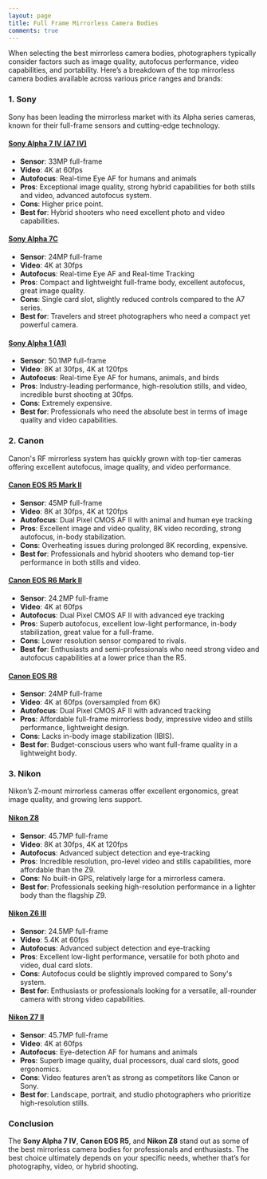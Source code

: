 ```yaml
---
layout: page
title: Full Frame Mirrorless Camera Bodies
comments: true
---
```


When selecting the best mirrorless camera bodies, photographers typically consider factors such as image quality, autofocus performance, video capabilities, and portability. Here’s a breakdown of the top mirrorless camera bodies available across various price ranges and brands:

### **1. Sony**
Sony has been leading the mirrorless market with its Alpha series cameras, known for their full-frame sensors and cutting-edge technology.

#### [Sony Alpha 7 IV (A7 IV)](https://www.amazon.com/Sony-Full-frame-Mirrorless-Interchangeable-28-70mm/dp/B09JZRWRJN?crid=2YHZ5HB3S6P5K&dib=eyJ2IjoiMSJ9.82ecWW421mVVFs2O15KWVFeZ8Zj0fdLtHyBC2sSv2tXZtfb3kfK5ioiGQvsPWYTwfbpSSXrfPxLxbWtkq-QYTBUod2WckrgRBDYf37AOkvxZ5dB8_O6jfde8TurW8_PiIq585YvM-CJlbpo2DnvYk_2blU2iooI7C54TA017r7J5hek8VreON3jI1EBCAPttWd_et8EngF7-_QzVEivLixDRhOxM7YMWh-uyj2h98Sg.N5GmsZvssxqOLbtFkqeLit_gtx0Y78vLnvgjksLO-Ls&dib_tag=se&keywords=sony+alpha+7&qid=1729025358&sprefix=sony+alpha+7+%2Caps%2C215&sr=8-3&ufe=app_do%3Aamzn1.fos.1740e8b9-be2d-46a4-a376-9d8efb903409&linkCode=ll1&tag=rankingspea01-20&linkId=77b6b8cfdd9898ecb0e89f2eeb2d87ef&language=en_US&ref_=as_li_ss_tl)
- **Sensor**: 33MP full-frame
- **Video**: 4K at 60fps
- **Autofocus**: Real-time Eye AF for humans and animals
- **Pros**: Exceptional image quality, strong hybrid capabilities for both stills and video, advanced autofocus system.
- **Cons**: Higher price point.
- **Best for**: Hybrid shooters who need excellent photo and video capabilities.
  
#### [Sony Alpha 7C](https://www.amazon.com/Sony-Full-Frame-Compact-Mirrorless-Camera/dp/B08HVXJZYY?crid=2R7JH3Z5WLKMM&dib=eyJ2IjoiMSJ9.TUUK82SjVwaDyayPlTzT0Tt_qsmAsbddoYmwCYSL4scmLFXEs0_vDX6L105Nyx6oV1ZU8yxOt96CCGDUWNvwt3PHUFr45_NkSAToC2rPzhWdOXm40onM-igQC0pu7ZKCA8QIe4QDcTIAqfvSS2wZtQPO18XkUch1xNEkDF0MGREPIFu7367J0-wtdhASBOhuXs2M-wB923hOnNP8jaRqCGrWKFZtAZqRRb65zVmwpns.jBbhh45eI690mlOMMV5muIgAxeE_kEw7GjEDqfcE_T0&dib_tag=se&keywords=sony+alpha+7c&qid=1729025872&sprefix=sony+alpha+7%2Caps%2C387&sr=8-3&ufe=app_do%3Aamzn1.fos.1740e8b9-be2d-46a4-a376-9d8efb903409&linkCode=ll1&tag=rankingspea01-20&linkId=ebf855a4a3f22ec0351b9e69d29d661c&language=en_US&ref_=as_li_ss_tl)
- **Sensor**: 24MP full-frame
- **Video**: 4K at 30fps
- **Autofocus**: Real-time Eye AF and Real-time Tracking
- **Pros**: Compact and lightweight full-frame body, excellent autofocus, great image quality.
- **Cons**: Single card slot, slightly reduced controls compared to the A7 series.
- **Best for**: Travelers and street photographers who need a compact yet powerful camera.

#### [Sony Alpha 1 (A1)](https://www.amazon.com/Sony-Full-frame-Interchangeable-Mirrorless-Camera/dp/B08V226T8Q?crid=2GRNDPESVE3BP&dib=eyJ2IjoiMSJ9.26nXg8Vppjz8xqD0KJOphawFRDyIqnfKZnBOx-Y-fl9_8ba9UaHn5NhjUxZrqFLu-U1lZLruia5kXMbANP3d0eCqReyJP1jyeHEAKLnnO3eg0l4Q3x6gPVC7zsUONVaNkL2PsT5MkJGvYvSCpoIMmscb52V5E1_UesKi4j1_IKlwNk5Hf2rkKKJBaLK-C6u2QVJESxT-bcelOYsWqZlEcrh600HTkSjID9LyY-dAzGc.ofV-G3eOMuRVMLUeAEyUjQllJHiMYkHe6bBjv3lt8Fw&dib_tag=se&keywords=sony%2Balpha%2B1&qid=1729025906&sprefix=sony%2Balpha%2B7c%2Caps%2C220&sr=8-3&ufe=app_do%3Aamzn1.fos.1740e8b9-be2d-46a4-a376-9d8efb903409&th=1&linkCode=ll1&tag=rankingspea01-20&linkId=723999e4171b078a4633e3411cfd773f&language=en_US&ref_=as_li_ss_tl)
- **Sensor**: 50.1MP full-frame
- **Video**: 8K at 30fps, 4K at 120fps
- **Autofocus**: Real-time Eye AF for humans, animals, and birds
- **Pros**: Industry-leading performance, high-resolution stills, and video, incredible burst shooting at 30fps.
- **Cons**: Extremely expensive.
- **Best for**: Professionals who need the absolute best in terms of image quality and video capabilities.

### **2. Canon**
Canon's RF mirrorless system has quickly grown with top-tier cameras offering excellent autofocus, image quality, and video performance.

#### [Canon EOS R5 Mark II](https://www.amazon.com/Canon-EOS-R5-Mark-Body/dp/B0D9KNWMZH?crid=369WEIKJIG5XD&dib=eyJ2IjoiMSJ9.zeSm2JpjkQp7eGSjizlWllX2J2G5COqgMjcFN6sk7S_LCSrAYdhkCJSe2R5l83qpNRC1-AQf6pcZAj47WRBR6UmliHKyqT2iBizM4pCBGv10oSOYiyXZi3z7app2bsd4ggg71OGXa8xSViiiTWYXsZEvpjZG31UX7Hf4IUaf-jdi35zWpblxe5WC75Z1Lh3wZZ7aZanXBHDwpbk9PpUkvJVXbux5cg1JJJQIcVq965Q.4HDT7UwMwsc_7e6TQuvg_zVuY60gorOlFi1eQJ0aVkY&dib_tag=se&keywords=canon+r5&qid=1729025942&sprefix=canon+r%2Caps%2C196&sr=8-4&ufe=app_do%3Aamzn1.fos.1740e8b9-be2d-46a4-a376-9d8efb903409&linkCode=ll1&tag=rankingspea01-20&linkId=c5400fcbc8d056e6ecaf081c2c931339&language=en_US&ref_=as_li_ss_tl)
- **Sensor**: 45MP full-frame
- **Video**: 8K at 30fps, 4K at 120fps
- **Autofocus**: Dual Pixel CMOS AF II with animal and human eye tracking
- **Pros**: Excellent image and video quality, 8K video recording, strong autofocus, in-body stabilization.
- **Cons**: Overheating issues during prolonged 8K recording, expensive.
- **Best for**: Professionals and hybrid shooters who demand top-tier performance in both stills and video.

#### [Canon EOS R6 Mark II](https://www.amazon.com/Canon-EOS-Mark-Mirrorless-Oversampling/dp/B0BL7ZVY78?crid=WALOHGRTC71&dib=eyJ2IjoiMSJ9.gR2U2emcTL_UQbrNJYuudvp34eR96447ROp7ZzGKUTowRTOjeHXfKUDNZ3gSrsB_cpD18D0m8-qxAhCv31IMdqHbI0yZls_Pv_Oyl-yDG1arnWrdsan5pe5i1LFZXJevJYRlefbejy4yLMoE9mz6ZRFNmyXFRJicLS_TlqyQPD5H1lYbhGlC4SEy2zogSyu0UN6W3H5QUQjEyMXX4HRCYONwbzaxSlW30OySMib6L0g._MeXAZB4i7S_Wl624b3AkkH6xb5sx7aBTw3C6eIgCVs&dib_tag=se&keywords=canon%2Br6&qid=1729025984&sprefix=canon%2Br%2Caps%2C184&sr=8-3&ufe=app_do%3Aamzn1.fos.1740e8b9-be2d-46a4-a376-9d8efb903409&th=1&linkCode=ll1&tag=rankingspea01-20&linkId=9fdd047ddc81a4e2956ed01c7b1f648a&language=en_US&ref_=as_li_ss_tl)
- **Sensor**: 24.2MP full-frame
- **Video**: 4K at 60fps
- **Autofocus**: Dual Pixel CMOS AF II with advanced eye tracking
- **Pros**: Superb autofocus, excellent low-light performance, in-body stabilization, great value for a full-frame.
- **Cons**: Lower resolution sensor compared to rivals.
- **Best for**: Enthusiasts and semi-professionals who need strong video and autofocus capabilities at a lower price than the R5.

#### [Canon EOS R8](https://www.amazon.com/Canon-Full-Frame-Mirrorless-Lightweight-Smartphone/dp/B0BTTTH5G6?crid=2ZSAL1RM6UW3S&dib=eyJ2IjoiMSJ9.9B8vXV_xLlFy3uAdJMBaQ24dJHSv5jQ6HMTeWaC--OlmFEaRFG1mV95Lsjm6T85XABb8tbJ6GzWnKLsNU926uu2cVmwIdbT-VXH4fvDg7gc6ioquz_SbEnHUUTIvNgMxaBK_u0o8DwO2RMvTnW936QMUPHOHY6_iW9aPmgMcC-sSd438QTspRb4bExmZjy2y_GXr3h8kZd0xSXmQHpUdVOzsrm_DRhNRjiRp_YGg7NU.qTKJn2JIG9jCTb0Bs74dJ4eR8NO3VQaV2HwvhQaNqco&dib_tag=se&keywords=canon%2Br8&qid=1729026042&sprefix=canon%2Br%2Caps%2C190&sr=8-3&ufe=app_do%3Aamzn1.fos.1740e8b9-be2d-46a4-a376-9d8efb903409&th=1&linkCode=ll1&tag=rankingspea01-20&linkId=598edf77a95372616540e7679a5c02da&language=en_US&ref_=as_li_ss_tl)
- **Sensor**: 24MP full-frame
- **Video**: 4K at 60fps (oversampled from 6K)
- **Autofocus**: Dual Pixel CMOS AF II with advanced tracking
- **Pros**: Affordable full-frame mirrorless body, impressive video and stills performance, lightweight design.
- **Cons**: Lacks in-body image stabilization (IBIS).
- **Best for**: Budget-conscious users who want full-frame quality in a lightweight body.

### **3. Nikon**
Nikon’s Z-mount mirrorless cameras offer excellent ergonomics, great image quality, and growing lens support.

#### [Nikon Z8](https://www.amazon.com/Nikon-Professional-full-frame-mirrorless-stills/dp/B0C4Q71JBY?crid=3O10AW306QV9K&dib=eyJ2IjoiMSJ9.GBpmbDcGcHaIj24oi8O0TSz7g0n7UREgfuKFMi4n0AOS9pMCZzb00sK0E0CnTKs08iI9ifBpYQx7jEEeEwySjBz75ncfLPnmLex7a_oUPrh1jNMQD7uXJjdkOQ2Yg2sCjL01UY5fK0qVjn72q_kor0PfdI30p_WQTh-IQzHG-kPh_BCWTYLscx3ksHPsJbxbvZF4FPv2bfnMTRnX83yr7v9X8-CxfJ0b1h7Ijcr5mKo.lawCuVPo7uXYVL2oTtWpveN4kfM63jtV9qE8vqL_beI&dib_tag=se&keywords=nikon%2Bz8&qid=1729026095&sprefix=nikon%2Bz8%2Caps%2C190&sr=8-3&ufe=app_do%3Aamzn1.fos.1740e8b9-be2d-46a4-a376-9d8efb903409&th=1&linkCode=ll1&tag=rankingspea01-20&linkId=bac0a4f6c68095b79b29ca624670847c&language=en_US&ref_=as_li_ss_tl)
- **Sensor**: 45.7MP full-frame
- **Video**: 8K at 30fps, 4K at 120fps
- **Autofocus**: Advanced subject detection and eye-tracking
- **Pros**: Incredible resolution, pro-level video and stills capabilities, more affordable than the Z9.
- **Cons**: No built-in GPS, relatively large for a mirrorless camera.
- **Best for**: Professionals seeking high-resolution performance in a lighter body than the flagship Z9.

#### [Nikon Z6 III](https://www.amazon.com/Nikon-FX-Format-Mirrorless-Camera-24-70mm/dp/B0D77SYG79?crid=3EK3URVDFWMKV&dib=eyJ2IjoiMSJ9.Rr8c8kMtWlXfvvCOvqflth0_0dMqnqN61zBMt1CsmNIAHNZRAwTElLXUvrrufIJI0fFqONPP2osYc0zEd3XyHnBQpEbO7xz-1PH4lNY1Q8cytjHvVO4qJKEiJB9wWTisdNBn2Tzg_hj-8aW7HzvyCNyCvaBjGYOozJePVxyxULeCMzacZ_4BHD1aVwKeVPtBkFsLVl0mvy4S8iTgwpO_Mb6_dri3rDfph_d28ts7kd4.VMil6WrgCZtt_O8C3jutUc1-o6n7GhxEwASocZOEALw&dib_tag=se&keywords=nikon%2Bz6%2Biii&qid=1729026155&sprefix=nikon%2Bz6%2Biii%2Caps%2C241&sr=8-1&ufe=app_do%3Aamzn1.fos.1740e8b9-be2d-46a4-a376-9d8efb903409&th=1&linkCode=ll1&tag=rankingspea01-20&linkId=098cc96fcc765da56e7784d6b70c4955&language=en_US&ref_=as_li_ss_tl)
- **Sensor**: 24.5MP full-frame
- **Video**: 5.4K at 60fps
- **Autofocus**: Advanced subject detection and eye-tracking
- **Pros**: Excellent low-light performance, versatile for both photo and video, dual card slots.
- **Cons**: Autofocus could be slightly improved compared to Sony's system.
- **Best for**: Enthusiasts or professionals looking for a versatile, all-rounder camera with strong video capabilities.

#### [Nikon Z7 II](https://www.amazon.com/Nikon-Ultra-high-Resolution-Full-Frame-mirrorless/dp/B08L614R6K?crid=1TQF105B7MNX3&dib=eyJ2IjoiMSJ9.SfKaD7o55hyBWekA47ZCM-GG59zbJM6MItz1lU5n42XDwfn1fbGgObLrpjfeBOlASCOYxI38dCjQXzbVwhc67cKvd7nIEdnrJngXYPtOA18fAYQJrZHeCSLuUdgDgGQ6de4hkP8T10R_5a7NKnzo9IhNxTE1FTm_khmaIylwGSJdI6rUsGy-7HrDgzTZmuYz5wu1-Oz_Glnmjfkwm4TUXRKZFdM7nZMx3cNyGu1vpsg.eKOjo803VuBR5vo_hxQt0AGlubO56_-tefQRn5awg9A&dib_tag=se&keywords=nikon%2Bz7%2Bii&qid=1729026121&sprefix=nikon%2Bz7%2Bi%2Caps%2C230&sr=8-1&ufe=app_do%3Aamzn1.fos.1740e8b9-be2d-46a4-a376-9d8efb903409&th=1&linkCode=ll1&tag=rankingspea01-20&linkId=bf832306829669fd27b9b3ba72ef4bd8&language=en_US&ref_=as_li_ss_tl)
- **Sensor**: 45.7MP full-frame
- **Video**: 4K at 60fps
- **Autofocus**: Eye-detection AF for humans and animals
- **Pros**: Superb image quality, dual processors, dual card slots, good ergonomics.
- **Cons**: Video features aren’t as strong as competitors like Canon or Sony.
- **Best for**: Landscape, portrait, and studio photographers who prioritize high-resolution stills.

### Conclusion
The **Sony Alpha 7 IV**, **Canon EOS R5**, and **Nikon Z8** stand out as some of the best mirrorless camera bodies for professionals and enthusiasts. The best choice ultimately depends on your specific needs, whether that’s for photography, video, or hybrid shooting.
